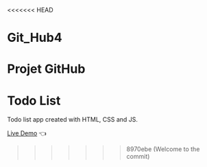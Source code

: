 <<<<<<< HEAD
# Git_Hub4
Projet GitHub
=======
# Todo List

Todo list app created with HTML, CSS and JS.

[Live Demo](https://michalosman.github.io/todo-list/) :point_left:
>>>>>>> 8970ebe (Welcome to the commit)
